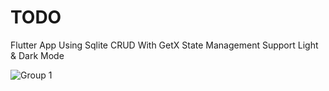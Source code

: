 # TODO

Flutter App Using Sqlite CRUD With GetX State Management Support Light & Dark Mode


![Group 1](https://user-images.githubusercontent.com/101422982/233866806-e0f89536-49fe-4c2a-b46f-454c1a1fefd1.png)
